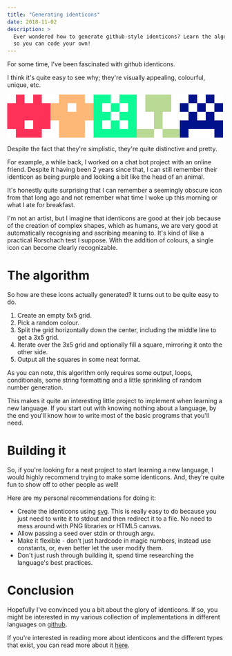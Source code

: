 ```yaml
---
title: "Generating identicons"
date: 2018-11-02
description: >
  Ever wondered how to generate github-style identicons? Learn the algorithm
  so you can code your own!
---
```


For some time, I've been fascinated with github identicons.

I think it's quite easy to see why; they're visually appealing, colourful,
unique, etc.

![github identicons](identicons.png)

Despite the fact that they're simplistic, they're quite distinctive and
pretty.

For example, a while back, I worked on a chat bot project with an online
friend. Despite it having been 2 years since that, I can still remember their
identicon as being purple and looking a bit like the head of an animal.

It's honestly quite surprising that I can remember a seemingly obscure icon
from that long ago and not remember what time I woke up this morning or what
I ate for breakfast.

I'm not an artist, but I imagine that identicons are good at their job
because of the creation of complex shapes, which as humans, we are very good
at automatically recognising and ascribing meaning to. It's kind of like a
practical Rorschach test I suppose. With the addition of colours, a single
icon can become clearly recognizable.

# The algorithm

So how are these icons actually generated? It turns out to be quite easy to
do.

1. Create an empty 5x5 grid.
2. Pick a random colour.
3. Split the grid horizontally down the center, including the middle line to
   get a 3x5 grid.
4. Iterate over the 3x5 grid and optionally fill a square, mirroring it onto
   the other side.
5. Output all the squares in some neat format.

As you can note, this algorithm only requires some output, loops, conditionals,
some string formatting and a little sprinkling of random number generation.

This makes it quite an interesting little project to implement when learning a
new language. If you start out with knowing nothing about a language, by the
end you'll know how to write most of the basic programs that you'll need.

# Building it

So, if you're looking for a neat project to start learning a new language, I
would highly recommend trying to make some identicons. And, they're quite fun
to show off to other people as well!

Here are my personal recommendations for doing it:

- Create the identicons using [svg][svg tutorial]. This is really easy to do
  because you just need to write it to stdout and then redirect it to a file.
  No need to mess around with PNG libraries or HTML5 canvas.
- Allow passing a seed over stdin or through argv.
- Make it flexible - don't just hardcode in magic numbers, instead use
  constants, or, even better let the user modify them.
- Don't just rush through building it, spend time researching the language's
  best practices.

# Conclusion

Hopefully I've convinced you a bit about the glory of identicons. If so,
you might be interested in my various collection of implementations in
different languages on [github](https://github.com/jedevc/Identicon).

If you're interested in reading more about identicons and the different types
that exist, you can read more about it [here][identicons].

[svg tutorial]: https://developer.mozilla.org/en-US/docs/Web/SVG/Tutorial
[identicons]: https://en.wikipedia.org/wiki/Identicon

